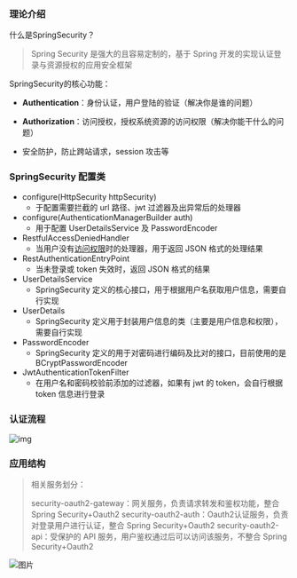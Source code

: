 ### 理论介绍

什么是SpringSecurity？

> Spring Security 是强大的且容易定制的，基于 Spring 开发的实现认证登录与资源授权的应用安全框架

SpringSecurity的核心功能：

- **Authentication**：身份认证，用户登陆的验证（解决你是谁的问题）
- **Authorization**：访问授权，授权系统资源的访问权限（解决你能干什么的问题）

- 安全防护，防止跨站请求，session 攻击等

### SpringSecurity 配置类

- configure(HttpSecurity httpSecurity)
  - 于配置需要拦截的 url 路径、jwt 过滤器及出异常后的处理器
- configure(AuthenticationManagerBuilder auth)
  - 用于配置 UserDetailsService 及 PasswordEncoder
- RestfulAccessDeniedHandler
  - 当用户没有[访问权限](https://so.csdn.net/so/search?q=访问权限&spm=1001.2101.3001.7020)时的处理器，用于返回 JSON 格式的处理结果
- RestAuthenticationEntryPoint
  - 当未登录或 token 失效时，返回 JSON 格式的结果
- UserDetailsService
  - SpringSecurity 定义的核心接口，用于根据用户名获取用户信息，需要自行实现
- UserDetails
  - SpringSecurity 定义用于封装用户信息的类（主要是用户信息和权限），需要自行实现
- PasswordEncoder
  - SpringSecurity 定义的用于对密码进行编码及比对的接口，目前使用的是 BCryptPasswordEncoder
- JwtAuthenticationTokenFilter
  - 在用户名和密码校验前添加的过滤器，如果有 jwt 的 token，会自行根据 token 信息进行登录



### 认证流程

![img](https://img-blog.csdnimg.cn/img_convert/173b0cdc5791da46f738acd54cc1f24c.png)

### 应用结构

> 相关服务划分：
>
> security-oauth2-gateway：网关服务，负责请求转发和鉴权功能，整合 Spring Security+Oauth2
> security-oauth2-auth：Oauth2认证服务，负责对登录用户进行认证，整合 Spring Security+Oauth2
> security-oauth2-api：受保护的 API 服务，用户鉴权通过后可以访问该服务，不整合 Spring Security+Oauth2

![图片](https://img-blog.csdnimg.cn/img_convert/b8c823e462aae759e77cd05d5bb05b8f.webp?x-oss-process=image/format,png)